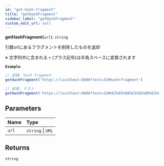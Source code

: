 ```yaml
---
id: "get-hash-fragment"
title: "getHashFragment"
sidebar_label: "getHashFragment"
custom_edit_url: null
---
```


**getHashFragment**(`url`): `string`

引数urlにあるフラグメントを削除したものを返却

※ 文字列中に含まれる `+` (プラス記号)は半角スペースに変換されます

**`Example`**

```ts
// 返値: hash fragment
getHashFragment('https://localhost:8080?test=32#hash+fragment')

// 返値: テスト
getHashFragment('https://localhost:8080?test=32#%E3%83%86%E3%82%B9%E3%83%88')
```

## Parameters

| Name | Type |
| :------ | :------ |
| `url` | `string` \| `URL` |

## Returns

`string`
